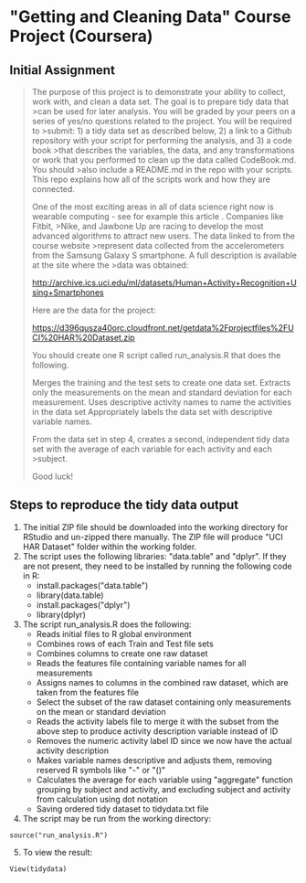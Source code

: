 # "Getting and Cleaning Data" Course Project (Coursera)

## Initial Assignment

>The purpose of this project is to demonstrate your ability to collect, work with, and clean a data set. The goal is to prepare tidy data that >can be used for later analysis. You will be graded by your peers on a series of yes/no questions related to the project. You will be required to >submit: 1) a tidy data set as described below, 2) a link to a Github repository with your script for performing the analysis, and 3) a code book >that describes the variables, the data, and any transformations or work that you performed to clean up the data called CodeBook.md. You should >also include a README.md in the repo with your scripts. This repo explains how all of the scripts work and how they are connected. 
>
>One of the most exciting areas in all of data science right now is wearable computing - see for example this article . Companies like Fitbit, >Nike, and Jawbone Up are racing to develop the most advanced algorithms to attract new users. The data linked to from the course website >represent data collected from the accelerometers from the Samsung Galaxy S smartphone. A full description is available at the site where the >data was obtained:
>
>http://archive.ics.uci.edu/ml/datasets/Human+Activity+Recognition+Using+Smartphones
>
>Here are the data for the project:
>
>https://d396qusza40orc.cloudfront.net/getdata%2Fprojectfiles%2FUCI%20HAR%20Dataset.zip
>
> You should create one R script called run_analysis.R that does the following. 
>
>    Merges the training and the test sets to create one data set.
>    Extracts only the measurements on the mean and standard deviation for each measurement. 
>    Uses descriptive activity names to name the activities in the data set
>    Appropriately labels the data set with descriptive variable names. 
>
>    From the data set in step 4, creates a second, independent tidy data set with the average of each variable for each activity and each >subject.
>
>Good luck!


## Steps to reproduce the tidy data output

1. The initial ZIP file should be downloaded into the working directory for RStudio and un-zipped there manually. The ZIP file will produce "UCI HAR Dataset" folder within the working folder.
2. The script uses the following libraries: "data.table" and "dplyr". If they are not present, they need to be installed by running the following code in R:
   + install.packages("data.table")
   + library(data.table)
   + install.packages("dplyr")
   + library(dplyr)
3. The script run_analysis.R does the following:
   + Reads initial files to R global environment
   + Combines rows of each Train and Test file sets
   + Combines columns to create one raw dataset 
   + Reads the features file containing variable names for all measurements
   + Assigns names to columns in the combined raw dataset, which are taken from the features file
   + Select the subset of the raw dataset containing only measurements on the mean or standard deviation
   + Reads the activity labels file to merge it with the subset from the above step to produce activity description variable instead of ID 
   + Removes the numeric activity label ID since we now have the actual activity description
   + Makes variable names descriptive and adjusts them, removing reserved R symbols like "-" or "()"
   + Calculates the average for each variable using "aggregate" function grouping by subject and activity, and excluding subject and activity from calculation using dot notation
   + Saving ordered tidy dataset to tidydata.txt file
4. The script may be run from the working directory:
```{r}
source("run_analysis.R")
```
5. To view the result:
```{r}
View(tidydata)
```